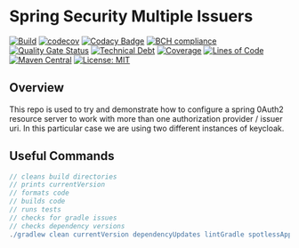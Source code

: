 # Spring Security Multiple Issuers

[![Build](https://github.com/michaelruocco/spring-security-multiple-issuers/workflows/pipeline/badge.svg)](https://github.com/michaelruocco/spring-security-multiple-issuers/actions)
[![codecov](https://codecov.io/gh/michaelruocco/spring-security-multiple-issuers/branch/master/graph/badge.svg?token=FWDNP534O7)](https://codecov.io/gh/michaelruocco/spring-security-multiple-issuers)
[![Codacy Badge](https://app.codacy.com/project/badge/Grade/272889cf707b4dcb90bf451392530794)](https://www.codacy.com/gh/michaelruocco/spring-security-multiple-issuers/dashboard?utm_source=github.com&amp;utm_medium=referral&amp;utm_content=michaelruocco/spring-security-multiple-issuers&amp;utm_campaign=Badge_Grade)
[![BCH compliance](https://bettercodehub.com/edge/badge/michaelruocco/spring-security-multiple-issuers?branch=master)](https://bettercodehub.com/)
[![Quality Gate Status](https://sonarcloud.io/api/project_badges/measure?project=michaelruocco_spring-security-multiple-issuers&metric=alert_status)](https://sonarcloud.io/dashboard?id=michaelruocco_spring-security-multiple-issuers)
[![Technical Debt](https://sonarcloud.io/api/project_badges/measure?project=michaelruocco_spring-security-multiple-issuers&metric=sqale_index)](https://sonarcloud.io/dashboard?id=michaelruocco_spring-security-multiple-issuers)
[![Coverage](https://sonarcloud.io/api/project_badges/measure?project=michaelruocco_spring-security-multiple-issuers&metric=coverage)](https://sonarcloud.io/dashboard?id=michaelruocco_spring-security-multiple-issuers)
[![Lines of Code](https://sonarcloud.io/api/project_badges/measure?project=michaelruocco_spring-security-multiple-issuers&metric=ncloc)](https://sonarcloud.io/dashboard?id=michaelruocco_spring-security-multiple-issuers)
[![Maven Central](https://img.shields.io/maven-central/v/com.github.michaelruocco/spring-security-multiple-issuers.svg?label=Maven%20Central)](https://search.maven.org/search?q=g:%22com.github.michaelruocco%22%20AND%20a:%22spring-security-multiple-issuers%22)
[![License: MIT](https://img.shields.io/badge/License-MIT-yellow.svg)](https://opensource.org/licenses/MIT)

## Overview

This repo is used to try and demonstrate how to configure a spring 0Auth2 resource server to work
with more than one authorization provider / issuer uri. In this particular case we are using
two different instances of keycloak.

## Useful Commands

```gradle
// cleans build directories
// prints currentVersion
// formats code
// builds code
// runs tests
// checks for gradle issues
// checks dependency versions
./gradlew clean currentVersion dependencyUpdates lintGradle spotlessApply build
```